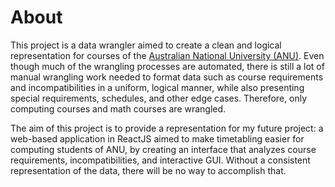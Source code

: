 # About

This project is a data wrangler aimed to create a clean and logical
representation for courses of the [Australian National University (ANU)](https://www.anu.edu.au/). Even
though much of the wrangling processes are automated, there is still a lot of manual wrangling work needed 
to format data such as course requirements and incompatibilities in a uniform, logical manner, while also
presenting special requirements, schedules, and other edge cases. Therefore, only computing courses and math courses
are wrangled. 

The aim of this project is to provide a representation for my future project: a web-based application in
ReactJS aimed to make timetabling easier for computing students of ANU, by creating an interface that
analyzes course requirements, incompatibilities, and interactive GUI. Without a consistent representation
of the data, there will be no way to accomplish that. 